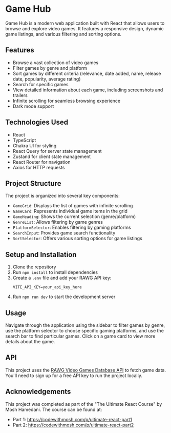 # Game Hub

Game Hub is a modern web application built with React that allows users to browse and explore video games. It features a responsive design, dynamic game listings, and various filtering and sorting options.

## Features

- Browse a vast collection of video games
- Filter games by genre and platform
- Sort games by different criteria (relevance, date added, name, release date, popularity, average rating)
- Search for specific games
- View detailed information about each game, including screenshots and trailers
- Infinite scrolling for seamless browsing experience
- Dark mode support

## Technologies Used

- React
- TypeScript
- Chakra UI for styling
- React Query for server state management
- Zustand for client state management
- React Router for navigation
- Axios for HTTP requests

## Project Structure

The project is organized into several key components:

- `GameGrid`: Displays the list of games with infinite scrolling
- `GameCard`: Represents individual game items in the grid
- `GameHeading`: Shows the current selection (genre/platform)
- `GenreList`: Allows filtering by game genres
- `PlatformSelector`: Enables filtering by gaming platforms
- `SearchInput`: Provides game search functionality
- `SortSelector`: Offers various sorting options for game listings

## Setup and Installation

1. Clone the repository
2. Run `npm install` to install dependencies
3. Create a `.env` file and add your RAWG API key:
   ```
   VITE_API_KEY=your_api_key_here
   ```
4. Run `npm run dev` to start the development server

## Usage

Navigate through the application using the sidebar to filter games by genre, use the platform selector to choose specific gaming platforms, and use the search bar to find particular games. Click on a game card to view more details about the game.

## API

This project uses the [RAWG Video Games Database API](https://rawg.io/apidocs) to fetch game data. You'll need to sign up for a free API key to run the project locally.

## Acknowledgements

This project was completed as part of the "The Ultimate React Course" by Mosh Hamedani. The course can be found at:
- Part 1: https://codewithmosh.com/p/ultimate-react-part1
- Part 2: https://codewithmosh.com/p/ultimate-react-part2
